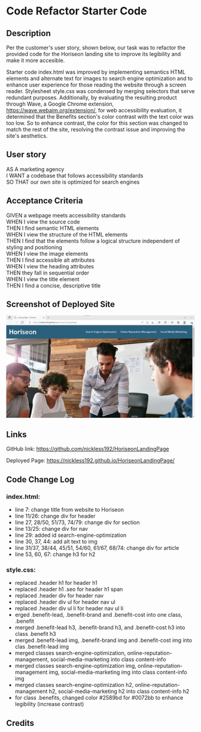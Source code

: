 # Code Refactor Starter Code

## Description
Per the customer's user story, shown below, our task was to refactor the provided code for the Horiseon landing site to improve its legibility and make it more accesible.

Starter code index.html was improved by implementing semantics HTML elements and alternate text for images to search engine optimization and to enhance user experience for those reading the website through a screen reader. Stylesheet style.css was condensed by merging selectors that serve redundant purposes. Additionally, by evaluating the resulting product through Wave, a Google Chrome extension, https://wave.webaim.org/extension/, for web accessibility evaluation, it determined that the Benefits section's color contrast with the text color was too low. So to enhance contrast, the color for this section was changed to match the rest of the site, resolving the contrast issue and improving the site's aesthetics.

## User story

AS A marketing agency <br />
I WANT a codebase that follows accessibility standards <br />
SO THAT our own site is optimized for search engines

## Acceptance Criteria

GIVEN a webpage meets accessibility standards <br />
WHEN I view the source code <br />
THEN I find semantic HTML elements <br />
WHEN I view the structure of the HTML elements <br />
THEN I find that the elements follow a logical structure independent of styling and positioning <br />
WHEN I view the image elements <br />
THEN I find accessible alt attributes <br />
WHEN I view the heading attributes <br />
THEN they fall in sequential order <br />
WHEN I view the title element <br />
THEN I find a concise, descriptive title <br />

## Screenshot of Deployed Site
![Horiseon Landing Page](./assets/images/HoriseonHeroScreenshot.png)

## Links

GitHub link: https://github.com/nickless192/HoriseonLandingPage

Deployed Page: https://nickless192.github.io/HoriseonLandingPage/

## Code Change Log

### index.html:

- line 7: change title from website to Horiseon
- line 11/26: change div for header
- line 27, 28/50, 51/73, 74/79: change div for section
- line 13/25: change div for nav
- line 29: added id search-engine-optimization
- line 30, 37, 44: add alt text to img
- line 31/37, 38/44, 45/51, 54/60, 61/67, 68/74: change div for article
- line 53, 60, 67: change h3 for h2

### style.css:

- replaced .header h1 for header h1
- replaced .header h1 .seo for header h1 span
- replaced .header div for header nav
- replaced .header div ul for header nav ul
- replaced .header div ul li for header nav ul li
- erged .benefit-lead, .benefit-brand and .benefit-cost into one class, .benefit
- merged .benefit-lead h3, .benefit-brand h3, and .benefit-cost h3 into class .benefit h3
- merged .benefit-lead img, .benefit-brand img and .benefit-cost img into clas .benefit-lead img
- merged classes search-engine-optimization, online-reputation-management, social-media-marketing into class content-info
- merged classes search-engine-optimization img, online-reputation-management img, social-media-marketing img into class content-info img
- merged classes search-engine-optimization h2, online-reputation-management h2, social-media-marketing h2 into class content-info h2
- for class .benefits, changed color #2589bd for #0072bb to enhance legibility (increase contrast)

## Credits

